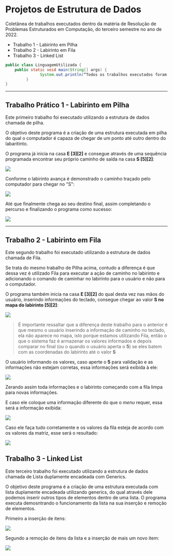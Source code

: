 # Projetos de Estrutura de Dados
Coletânea de trabalhos executados dentro da matéria de Resolução de Problemas Estruturados em Computação, do terceiro semestre no ano de 2022.

* Trabalho 1 - Labirinto em Pilha
* Trabalho 2 - Labirinto em Fila
* Trabalho 3 - Linked List 
  
~~~java
public class LinguagemUtilizada {
	public static void main(String[] args) {
               System.out.println(“Todos os trabalhos executados foram desenvolvidos utilizando Java.”);
         }
}
~~~
---
## Trabalho Prático 1 - Labirinto em Pilha 
Este primeiro trabalho foi executado utilizando a estrutura de dados chamada de pilha. 

O objetivo deste programa é a criação de uma estrutura executada em pilha do qual o computador é capaza de chegar de um ponto até outro dentro do labaritinto.

O programa já inicia na casa **E [3][2]** e consegue através de uma sequência programada encontrar seu próprio caminho de saída na casa **S [5][2]**:

![](.../../img/TP1.png)

Conforme o labirinto avança é demonstrado o caminho traçado pelo computador para chegar no "S":

![](.../../img/TP2.png)

Até que finalmente chega ao seu destino final, assim completando o percurso e finalizando o programa como sucesso:

![](.../../img/TP3.png)

---
## Trabalho 2 - Labirinto em Fila
Este segundo trabalho foi executado utilizando a estrutura de dados chamada de Fila.


Se trata do mesmo trabalho de Pilha acima, contudo a diferença é que dessa vez é utilizado Fila para executar a ação de caminho no labirinto e adicionando o comando de caminhar no labirinto para o usuário e não para o computador.  


O programa também inicia na casa **E [3][2]** do qual desta vez nas mãos do usuário, inserindo informações do teclado, consegue chegar ao valor **S no mapa do labirinto [5][2]**:

![](PROJETOESTRUTURADADOSTDE/img/../../img/TL1.png)


>É importante ressaltar que a diferença deste trabalho para o anterior é que mesmo o usuário inserindo a informação de caminho no teclado, ela não aparece no mapa, isto porque estamos utilizando Fila, então o que o sistema faz é armazenar os valores informados e depois comparar no final (ou o quando o usuário aperta o **5**) se eles batem com as coordenadas do labirinto até o valor **S**

O usuário informando os valores, caso aperte o **5** para validação e as informações não estejam corretas, essa informações será exibida à ele:

![](PROJETOESTRUTURADADOSTDE/img/../../img/TL2.png)

Zerando assim toda informações e o labirinto começando com a fila limpa para novas informações.

E caso ele coloque uma informação diferente do que o *menu* requer, essa será a informação exibida: 

![](PROJETOESTRUTURADADOSTDE/img/../../img/TL3.png)


Caso ele faça tudo corretamente e os valores da fila esteja de acordo com os valores da matriz, esse será o resultado: 

![](PROJETOESTRUTURADADOSTDE/img/../../img/TL4.png)

## Trabalho 3 - Linked List 
Este terceiro trabalho foi executado utilizando a estrutura de dados chamada de Lista duplamente encadeada com Generics. 

O objetivo deste programa é a criação de uma estrutura executada com lista duplamente encadeada utilizando generics, do qual através dele podemos inserir outros tipos de elementos dentro de uma lista. O programa executa demosntrando o funcionamento da lista na sua inserção e remoção de elementos.

Primeiro a inserção de itens:

![](PROJETOESTRUTURADADOSTDE/img/../../img/TLL1.png)

Segundo a remoção de itens da lista e a inserção de mais um novo item:

![](PROJETOESTRUTURADADOSTDE/img/../../img/TLL2.png)

